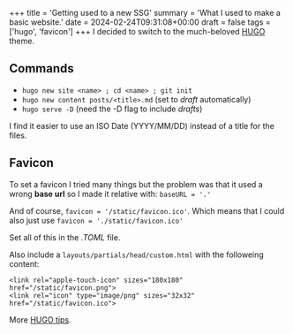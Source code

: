 +++
title = 'Getting used to a new SSG'
summary = 'What I used to make a basic website.'
date = 2024-02-24T09:31:08+00:00
draft = false
tags = ['hugo', 'favicon']
+++
I decided to switch to the much-beloved [HUGO](https://gohugo.io/) theme.

## Commands
- `hugo new site <name> ; cd <name> ; git init`
- `hugo new content posts/<title>.md` (set to *draft* automatically)
- `hugo serve -D` (need the -D flag to include *drafts*)

I find it easier to use an ISO Date (YYYY/MM/DD) instead of a title for the files.

## Favicon
To set a favicon I tried many things but the problem was that it used a wrong **base url** so I made it relative with: `baseURL = '.'`

And of course, `favicon = '/static/favicon.ico'`. Which means that I could also just use `favicon = './static/favicon.ico'`

Set all of this in the *.TOML* file.

Also include a `layouts/partials/head/custom.html` with the followeing content:
```
<link rel="apple-touch-icon" sizes="180x180" href="/static/favicon.png">
<link rel="icon" type="image/png" sizes="32x32" href="/static/favicon.ico">
```

More [HUGO tips](https://mansoorbarri.com/categories/hugo/).

